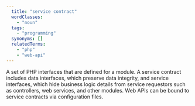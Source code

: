```yaml
---
  title: "service contract"
  wordClasses:
    - "noun"
  tags:
    - "programming"
  synonyms: []
  relatedTerms:
    - "php"
    - "web-api"
---
```

A set of PHP interfaces that are defined for a module. A service contract includes data interfaces, which preserve data integrity, and service interfaces, which hide business logic details from service requestors such as controllers, web services, and other modules. Web APIs can be bound to service contracts via configuration files.
